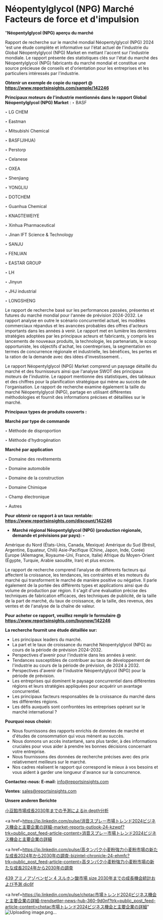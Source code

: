 # Néopentylglycol (NPG) Marché Facteurs de force et d'impulsion

"<strong>Néopentylglycol (NPG) aperçu du marché</strong>

Rapport de recherche sur le marché mondial Néopentylglycol (NPG) 2024 'est une étude complète et informative sur l'état actuel de l'industrie du Global Néopentylglycol (NPG) Market en mettant l'accent sur l'industrie mondiale. Le rapport présente des statistiques clés sur l'état du marché des Néopentylglycol (NPG) fabricants du marché mondial et constitue une source précieuse de conseils et d'orientation pour les entreprises et les particuliers intéressés par l'industrie.

<strong>Obtenir un exemple de copie du rapport @ <a href=https://www.reportsinsights.com/sample/142246>https://www.reportsinsights.com/sample/142246</a></strong>

<strong>Principaux moteurs de l'industrie mentionnés dans le rapport Global Néopentylglycol (NPG) Market</strong> :
‣ BASF

‣ LG CHEM

‣ Eastman

‣ Mitsubishi Chemical

‣ BASF(JIHUA)

‣ Perstorp

‣ Celanese

‣ OXEA

‣ Shenjiang

‣ YONGLIU

‣ DOTCHEM

‣ Guanhua Chemical

‣ KNAGTEWEIYE

‣ Xinhua Pharmaceutical

‣ Jinan IFT Science & Technology

‣ SANJU

‣ FENLIAN

‣ EASTAR GROUP

‣ LH

‣ Jinyun

‣ JHJ industrial

‣ LONGSHENG

Le rapport de recherche basé sur les performances passées, présentes et futures du marché mondial pour l'année de prévision 2024-2032. Le rapport analyse en outre le scénario concurrentiel actuel, les modèles commerciaux répandus et les avancées probables des offres d'acteurs importants dans les années à venir. Le rapport met en lumière les dernières stratégies adoptées par les principaux acteurs et fabricants, y compris les lancements de nouveaux produits, la technologie, les partenariats, le scoop opportuniste, les objectifs d'achat, les coentreprises, la segmentation en termes de concurrence régionale et industrielle, les bénéfices, les pertes et la ration de la demande avec des idées d'investissement. .

Le rapport Néopentylglycol (NPG) Market comprend un paysage détaillé du marché et des fournisseurs ainsi que l'analyse SWOT des principaux moteurs de l'industrie. Le rapport mentionne des statistiques, des tableaux et des chiffres pour la planification stratégique qui mène au succès de l'organisation. Le rapport de recherche examine également la taille du marché Néopentylglycol (NPG), partage en utilisant différentes méthodologies et fournit des informations précises et détaillées sur le marché.

<strong>Principaux types de produits couverts :</strong>

<strong>Marché par type de commande</strong>

‣ Méthode de disproportion

‣ Méthode d'hydrogénation

<strong>Marché par application</strong>

‣ Domaine des revêtements

‣ Domaine automobile

‣ Domaine de la construction

‣ Domaine Chimique

‣ Champ électronique

‣ Autres

<strong>Pour obtenir ce rapport à un taux rentable: <a href=https://www.reportsinsights.com/discount/142246>https://www.reportsinsights.com/discount/142246</a></strong>
<ul>
  <li><strong>Marché régional Néopentylglycol (NPG) (production régionale, demande et prévisions par pays): -</strong></li>
</ul>
Amérique du Nord (États-Unis, Canada, Mexique)
Amérique du Sud (Brésil, Argentine, Equateur, Chili)
Asie-Pacifique (Chine, Japon, Inde, Corée)
Europe (Allemagne, Royaume-Uni, France, Italie)
Afrique du Moyen-Orient (Égypte, Turquie, Arabie saoudite, Iran) et plus encore.

Le rapport de recherche comprend l’analyse de différents facteurs qui affectent la croissance, les tendances, les contraintes et les moteurs du marché qui transforment le marché de manière positive ou négative. Il parle également de la portée des différents types et applications ainsi que du volume de production par région. Il s'agit d'une évaluation précise des techniques de fabrication efficaces, des techniques de publicité, de la taille de la part de marché, du taux de croissance, de la taille, des revenus, des ventes et de l'analyse de la chaîne de valeur.

<strong>Pour acheter ce rapport, veuillez remplir le formulaire @   <a href=https://www.reportsinsights.com/buynow/142246>https://www.reportsinsights.com/buynow/142246</a></strong>

<strong>La recherche fournit une étude détaillée sur:</strong>
<ul>
  <li>Les principaux leaders du marché.</li>
  <li>La part et le taux de croissance du marché Néopentylglycol (NPG) au cours de la période de prévision 2024-2032.</li>
  <li>Perspectives d'avenir pour l'industrie dans les années à venir.</li>
  <li>Tendances susceptibles de contribuer au taux de développement de l'industrie au cours de la période de prévision, de 2024 à 2032.</li>
  <li>Perspectives d'avenir de l'industrie Néopentylglycol (NPG) pour la période de prévision.</li>
  <li>Les entreprises qui dominent le paysage concurrentiel dans différentes régions et leurs stratégies appliquées pour acquérir un avantage concurrentiel.</li>
  <li>Les principaux facteurs responsables de la croissance du marché dans les différentes régions.</li>
  <li>Les défis auxquels sont confrontées les entreprises opérant sur le marché international ?</li>
</ul>
<strong>Pourquoi nous choisir:</strong>
<ul>
  <li>Nous fournissons des rapports enrichis de données de marché et d'études de consommation qui vous mènent au succès.</li>
  <li>Nous donnons un accès instantané, sans plus tarder, à des informations cruciales pour vous aider à prendre les bonnes décisions concernant votre entreprise.</li>
  <li>Nous fournissons des données de recherche précises avec des prix relativement meilleurs sur le marché.</li>
  <li>Nos cadres réalisent le rapport qui correspond le mieux à vos besoins et vous aident à garder une longueur d'avance sur la concurrence.</li>
</ul>
<strong>Contactez-nous:
</strong><strong>E-mail:</strong> <a href=mailto:info@reportsinsights.com>info@reportsinsights.com</a>

<strong>Ventes</strong>: <a href=mailto:sales@reportsinsights.com>sales@reportsinsights.com</a>

<strong>Unsere anderen Berichte</strong>

<a href=https://www.linkedin.com/pulse/小豆餡市場成長2030年までの予測によるin-depth分析-reports-insights-expert-8nnzf/>小豆餡市場成長2030年までの予測によるin depth分析</a>

<a href=https://jp.linkedin.com/pulse/消音スプレー市場トレンド2024ビジネス機会と主要企業の詳細-market-reports-outlook-24-kzwpf?trk=public_post_feed-article-content>消音スプレー市場トレンド2024ビジネス機会と主要企業の詳細</a>

<a href=https://jp.linkedin.com/pulse/高タンパク小麦粉強力小麦粉市場の新たな成長2024年から2030年の調査-bizintel-chronicle-24-ehmfc?trk=public_post_feed-article-content>高タンパク小麦粉強力小麦粉市場の新たな成長2024年から2030年の調査</a>

<a href=https://www.linkedin.com/pulse/439-アミノアゾベンゼン-4-スルホン酸市場-size-2030年までの成長機会統計および予測-dic6f/>439 アミノアゾベンゼン 4 スルホン酸市場 size 2030年までの成長機会統計および予測 dic6f</a>

<a href=https://jp.linkedin.com/pulse/chptac市場トレンド2024ビジネス機会と主要企業の詳細-trendsetter-news-hub-360-9d0nf?trk=public_post_feed-article-content>chptac市場トレンド2024ビジネス機会と主要企業の詳細</a>"
![Uploading image.png…]()

